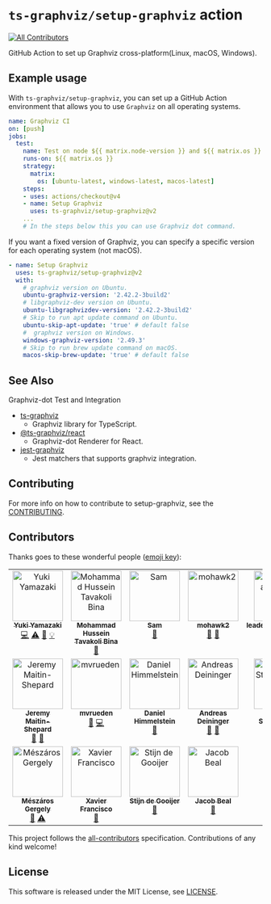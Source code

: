 # `ts-graphviz/setup-graphviz` action
<!-- ALL-CONTRIBUTORS-BADGE:START - Do not remove or modify this section -->
[![All Contributors](https://img.shields.io/badge/all_contributors-18-orange.svg?style=flat-square)](#contributors-)
<!-- ALL-CONTRIBUTORS-BADGE:END -->

GitHub Action to set up Graphviz cross-platform(Linux, macOS, Windows).

## Example usage

With `ts-graphviz/setup-graphviz`, you can set up a GitHub Action environment
that allows you to use `Graphviz` on all operating systems.

```yml
name: Graphviz CI
on: [push]
jobs:
  test:
    name: Test on node ${{ matrix.node-version }} and ${{ matrix.os }}
    runs-on: ${{ matrix.os }}
    strategy:
      matrix:
        os: [ubuntu-latest, windows-latest, macos-latest]
    steps:
    - uses: actions/checkout@v4
    - name: Setup Graphviz
      uses: ts-graphviz/setup-graphviz@v2
    ...
    # In the steps below this you can use Graphviz dot command.
```

If you want a fixed version of Graphviz,
you can specify a specific version for each operating system (not macOS).

```yaml
- name: Setup Graphviz
  uses: ts-graphviz/setup-graphviz@v2
  with:
    # graphviz version on Ubuntu.
    ubuntu-graphviz-version: '2.42.2-3build2'
    # libgraphviz-dev version on Ubuntu.
    ubuntu-libgraphvizdev-version: '2.42.2-3build2'
    # Skip to run apt update command on Ubuntu.
    ubuntu-skip-apt-update: 'true' # default false
    #  graphviz version on Windows.
    windows-graphviz-version: '2.49.3'
    # Skip to run brew update command on macOS.
    macos-skip-brew-update: 'true' # default false
```

## See Also

Graphviz-dot Test and Integration

- [ts-graphviz](https://github.com/ts-graphviz/ts-graphviz)
  - Graphviz library for TypeScript.
- [@ts-graphviz/react](https://github.com/ts-graphviz/react)
  - Graphviz-dot Renderer for React.
- [jest-graphviz](https://github.com/ts-graphviz/jest-graphviz)
  - Jest matchers that supports graphviz integration.

## Contributing

For more info on how to contribute to setup-graphviz, see the [CONTRIBUTING](./CONTRIBUTING.md).

## Contributors

Thanks goes to these wonderful people ([emoji key](https://allcontributors.org/docs/en/emoji-key)):

<!-- ALL-CONTRIBUTORS-LIST:START - Do not remove or modify this section -->
<!-- prettier-ignore-start -->
<!-- markdownlint-disable -->
<table>
  <tbody>
    <tr>
      <td align="center" valign="top" width="14.28%"><a href="http://blog.kamiazya.tech/"><img src="https://avatars0.githubusercontent.com/u/35218186?v=4?s=100" width="100px;" alt="Yuki Yamazaki"/><br /><sub><b>Yuki Yamazaki</b></sub></a><br /><a href="https://github.com/ts-graphviz/setup-graphviz/commits?author=kamiazya" title="Code">💻</a> <a href="https://github.com/ts-graphviz/setup-graphviz/commits?author=kamiazya" title="Tests">⚠️</a> <a href="https://github.com/ts-graphviz/setup-graphviz/commits?author=kamiazya" title="Documentation">📖</a> <a href="#example-kamiazya" title="Examples">💡</a></td>
      <td align="center" valign="top" width="14.28%"><a href="https://github.com/mhtb32"><img src="https://avatars3.githubusercontent.com/u/24754239?v=4?s=100" width="100px;" alt="Mohammad Hussein Tavakoli Bina "/><br /><sub><b>Mohammad Hussein Tavakoli Bina </b></sub></a><br /><a href="#ideas-mhtb32" title="Ideas, Planning, & Feedback">🤔</a></td>
      <td align="center" valign="top" width="14.28%"><a href="https://smcleod.net"><img src="https://avatars.githubusercontent.com/u/862951?v=4?s=100" width="100px;" alt="Sam"/><br /><sub><b>Sam</b></sub></a><br /><a href="#maintenance-sammcj" title="Maintenance">🚧</a></td>
      <td align="center" valign="top" width="14.28%"><a href="https://github.com/mohawk2"><img src="https://avatars.githubusercontent.com/u/7308181?v=4?s=100" width="100px;" alt="mohawk2"/><br /><sub><b>mohawk2</b></sub></a><br /><a href="https://github.com/ts-graphviz/setup-graphviz/issues?q=author%3Amohawk2" title="Bug reports">🐛</a> <a href="#ideas-mohawk2" title="Ideas, Planning, & Feedback">🤔</a></td>
      <td align="center" valign="top" width="14.28%"><a href="https://github.com/leadelngalame1611"><img src="https://avatars.githubusercontent.com/u/39901966?v=4?s=100" width="100px;" alt="leadelngalame1611"/><br /><sub><b>leadelngalame1611</b></sub></a><br /><a href="https://github.com/ts-graphviz/setup-graphviz/issues?q=author%3Aleadelngalame1611" title="Bug reports">🐛</a> <a href="#ideas-leadelngalame1611" title="Ideas, Planning, & Feedback">🤔</a></td>
      <td align="center" valign="top" width="14.28%"><a href="https://github.com/stunney"><img src="https://avatars.githubusercontent.com/u/609012?v=4?s=100" width="100px;" alt="S. Tunney"/><br /><sub><b>S. Tunney</b></sub></a><br /><a href="#ideas-stunney" title="Ideas, Planning, & Feedback">🤔</a></td>
      <td align="center" valign="top" width="14.28%"><a href="https://paul.kishimoto.name"><img src="https://avatars.githubusercontent.com/u/1634164?v=4?s=100" width="100px;" alt="Paul Natsuo Kishimoto"/><br /><sub><b>Paul Natsuo Kishimoto</b></sub></a><br /><a href="https://github.com/ts-graphviz/setup-graphviz/issues?q=author%3Akhaeru" title="Bug reports">🐛</a> <a href="#research-khaeru" title="Research">🔬</a></td>
    </tr>
    <tr>
      <td align="center" valign="top" width="14.28%"><a href="https://github.com/jbms"><img src="https://avatars.githubusercontent.com/u/4211946?v=4?s=100" width="100px;" alt="Jeremy Maitin-Shepard"/><br /><sub><b>Jeremy Maitin-Shepard</b></sub></a><br /><a href="https://github.com/ts-graphviz/setup-graphviz/issues?q=author%3Ajbms" title="Bug reports">🐛</a> <a href="#ideas-jbms" title="Ideas, Planning, & Feedback">🤔</a></td>
      <td align="center" valign="top" width="14.28%"><a href="https://github.com/mvrueden"><img src="https://avatars.githubusercontent.com/u/4202259?v=4?s=100" width="100px;" alt="mvrueden"/><br /><sub><b>mvrueden</b></sub></a><br /><a href="https://github.com/ts-graphviz/setup-graphviz/issues?q=author%3Amvrueden" title="Bug reports">🐛</a> <a href="https://github.com/ts-graphviz/setup-graphviz/commits?author=mvrueden" title="Code">💻</a></td>
      <td align="center" valign="top" width="14.28%"><a href="https://dhimmel.com"><img src="https://avatars.githubusercontent.com/u/1117703?v=4?s=100" width="100px;" alt="Daniel Himmelstein"/><br /><sub><b>Daniel Himmelstein</b></sub></a><br /><a href="#question-dhimmel" title="Answering Questions">💬</a></td>
      <td align="center" valign="top" width="14.28%"><a href="https://github.com/deining"><img src="https://avatars.githubusercontent.com/u/18169566?v=4?s=100" width="100px;" alt="Andreas Deininger"/><br /><sub><b>Andreas Deininger</b></sub></a><br /><a href="https://github.com/ts-graphviz/setup-graphviz/commits?author=deining" title="Documentation">📖</a> <a href="#maintenance-deining" title="Maintenance">🚧</a></td>
      <td align="center" valign="top" width="14.28%"><a href="http://devmonstr.com"><img src="https://avatars.githubusercontent.com/u/17883887?v=4?s=100" width="100px;" alt="Joshua Strohminger"/><br /><sub><b>Joshua Strohminger</b></sub></a><br /><a href="https://github.com/ts-graphviz/setup-graphviz/commits?author=joshstrohminger" title="Code">💻</a> <a href="#maintenance-joshstrohminger" title="Maintenance">🚧</a></td>
      <td align="center" valign="top" width="14.28%"><a href="https://github.com/2bndy5"><img src="https://avatars.githubusercontent.com/u/14963867?v=4?s=100" width="100px;" alt="Brendan"/><br /><sub><b>Brendan</b></sub></a><br /><a href="#maintenance-2bndy5" title="Maintenance">🚧</a></td>
      <td align="center" valign="top" width="14.28%"><a href="https://github.com/glatterf42"><img src="https://avatars.githubusercontent.com/u/83776373?v=4?s=100" width="100px;" alt="Fridolin Glatter"/><br /><sub><b>Fridolin Glatter</b></sub></a><br /><a href="#maintenance-glatterf42" title="Maintenance">🚧</a></td>
    </tr>
    <tr>
      <td align="center" valign="top" width="14.28%"><a href="https://github.com/Maetveis"><img src="https://avatars.githubusercontent.com/u/8176760?v=4?s=100" width="100px;" alt="Mészáros Gergely"/><br /><sub><b>Mészáros Gergely</b></sub></a><br /><a href="https://github.com/ts-graphviz/setup-graphviz/issues?q=author%3AMaetveis" title="Bug reports">🐛</a> <a href="https://github.com/ts-graphviz/setup-graphviz/commits?author=Maetveis" title="Tests">⚠️</a></td>
      <td align="center" valign="top" width="14.28%"><a href="https://github.com/XF-FW"><img src="https://avatars.githubusercontent.com/u/98830734?v=4?s=100" width="100px;" alt="Xavier Francisco"/><br /><sub><b>Xavier Francisco</b></sub></a><br /><a href="#ideas-XF-FW" title="Ideas, Planning, & Feedback">🤔</a></td>
      <td align="center" valign="top" width="14.28%"><a href="https://github.com/stinodego"><img src="https://avatars.githubusercontent.com/u/3502351?v=4?s=100" width="100px;" alt="Stijn de Gooijer"/><br /><sub><b>Stijn de Gooijer</b></sub></a><br /><a href="https://github.com/ts-graphviz/setup-graphviz/issues?q=author%3Astinodego" title="Bug reports">🐛</a></td>
      <td align="center" valign="top" width="14.28%"><a href="http://jakebeal.com"><img src="https://avatars.githubusercontent.com/u/10675899?v=4?s=100" width="100px;" alt="Jacob Beal"/><br /><sub><b>Jacob Beal</b></sub></a><br /><a href="https://github.com/ts-graphviz/setup-graphviz/issues?q=author%3Ajakebeal" title="Bug reports">🐛</a></td>
    </tr>
  </tbody>
</table>

<!-- markdownlint-restore -->
<!-- prettier-ignore-end -->

<!-- ALL-CONTRIBUTORS-LIST:END -->

This project follows the [all-contributors](https://github.com/all-contributors/all-contributors) specification. Contributions of any kind welcome!

## License

This software is released under the MIT License, see [LICENSE](./LICENSE).
